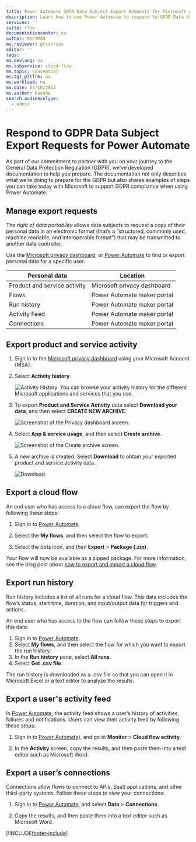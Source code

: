 ```yaml
---
title: Power Automate GDPR Data Subject Export Requests for Microsoft Accounts (MSA) | Microsoft Docs
description: Learn how to use Power Automate to respond to GPDR Data Subject Export Requests for Microsoft Accounts.
services: ''
suite: flow
documentationcenter: na
author: MSFTMAN
ms.reviewer: gtrantzas
editor: ''
tags: ''
ms.devlang: na
ms.subservice: cloud-flow
ms.topic: conceptual
ms.tgt_pltfrm: na
ms.workload: na
ms.date: 03/10/2023
ms.author: Deonhe
search.audienceType: 
  - admin
---
```

# Respond to GDPR Data Subject Export Requests for Power Automate


As part of our commitment to partner with you on your journey to the General Data Protection Regulation (GDPR), we’ve developed documentation to help you prepare. The documentation not only describes what we’re doing to prepare for the GDPR but also shares examples of steps you can take today with Microsoft to support GDPR compliance when using Power Automate.

## Manage export requests

The *right of data portability* allows data subjects to request a copy of their personal data in an electronic format (that’s a “structured, commonly used, machine readable, and interoperable format”) that may be transmitted to another data controller.

Use the [Microsoft privacy dashboard](https://account.microsoft.com/privacy/), or [Power Automate](https://make.powerautomate.com) to find or export personal data for a specific user.

|Personal data|Location|
|-----------------|-------------------|
|Product and service activity|Microsoft privacy dashboard|
|Flows|Power Automate maker portal|
|Run history|Power Automate maker portal|
|Activity Feed|Power Automate maker portal|
|Connections|Power Automate maker portal|

## Export product and service activity

1. Sign in to the [Microsoft privacy dashboard](https://account.microsoft.com/privacy/) using your Microsoft Account (MSA).
1. Select **Activity history**.

    ![Activity History.](./media/gdpr-dsr-export-msa/activityhistory.png)
    You can browse your activity history for the different Microsoft applications and services that you use.
1. To export **Product and Service Activity** data select **Download your data**, and then select **CREATE NEW ARCHIVE**.

    ![Screenshot of the Privacy dashboard screen.](./media/gdpr-dsr-export-msa/downloaddata.png)

1. Select **App & service usage**, and then select **Create archive**.

    ![Screenshot of the Create archive screen.](./media/gdpr-dsr-export-msa/create-archive.png)
1. A new archive is created. Select **Download** to obtain your exported product and service activity data.

    ![Download.](./media/gdpr-dsr-export-msa/download.png)

## Export a cloud flow

An end user who has access to a cloud flow, can export the flow by following these steps:

1. Sign in to [Power Automate](https://make.powerautomate.com).

1. Select the **My flows**, and then select the flow to export.

1. Select the dots icon, and then **Export** > **Package (.zip)**.

Your flow will now be available as a zipped package. For more information, see the blog post about [how to export and import a cloud flow](https://make.powerautomate.com/blog/import-export-bap-packages/).

## Export run history

Run history includes a list of all runs for a cloud flow. This data includes the flow’s status, start time, duration, and input/output data for triggers and actions.

An end user who has access to the flow can follow these steps to export this data:

1. Sign in to [Power Automate](https://make.powerautomate.com).
1. Select **My flows**, and then select the flow for which you want to export the run history.
1. In the **Run history** pane, select **All runs**.
1. Select **Get .csv file**.

The run history is downloaded as a .csv file so that you can open it in Microsoft Excel or a text editor to analyze the results.

## Export a user's activity feed

In [Power Automate](https://make.powerautomate.com), the activity feed shows a user’s history of activities, failures and notifications. Users can view their activity feed by following these steps:

1. Sign in to [Power Automate](https://make.powerautomate.com)), and go to **Monitor** > **Cloud flow activity**.

1. In the **Activity** screen, copy the results, and then paste them into a text editor such as Microsoft Word.

## Export a user’s connections

Connections allow flows to connect to APIs, SaaS applications, and other third-party systems. Follow these steps to view your connections:

1. Sign in to [Power Automate](https://make.powerautomate.com), and select **Data** > **Connections**.

1. Copy the results, and then paste them into a text editor such as Microsoft Word.


[!INCLUDE[footer-include](includes/footer-banner.md)]
